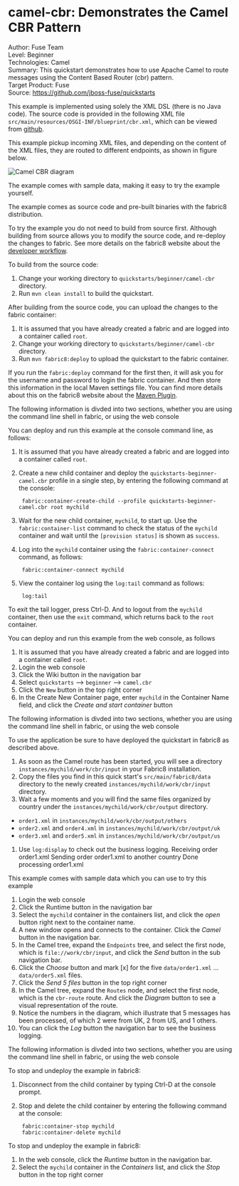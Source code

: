 camel-cbr: Demonstrates the Camel CBR Pattern
======================================================
Author: Fuse Team  
Level: Beginner  
Technologies: Camel  
Summary: This quickstart demonstrates how to use Apache Camel to route messages using the Content Based Router (cbr) pattern.  
Target Product: Fuse  
Source: <https://github.com/jboss-fuse/quickstarts>  

This example is implemented using solely the XML DSL (there is no Java code). The source code is provided in the following XML file `src/main/resources/OSGI-INF/blueprint/cbr.xml`, which can be viewed from [github](https://github.com/fabric8io/fabric8/blob/master/quickstarts/beginner/camel-cbr/src/main/resources/OSGI-INF/blueprint/cbr.xml).

This example pickup incoming XML files, and depending on the content of the XML files, they are routed to different endpoints, as shown in figure below.

![Camel CBR diagram](https://raw.githubusercontent.com/jboss-fuse/fabric8/1.2.0.redhat-6-3-x/docs/images/camel-cbr-diagram.jpg)

The example comes with sample data, making it easy to try the example yourself.


The example comes as source code and pre-built binaries with the fabric8 distribution. 

To try the example you do not need to build from source first. Although building from source allows you to modify the source code, and re-deploy the changes to fabric. See more details on the fabric8 website about the [developer workflow](http://fabric8.io/gitbook/developer.html).

To build from the source code:

1. Change your working directory to `quickstarts/beginner/camel-cbr` directory.
1. Run `mvn clean install` to build the quickstart.

After building from the source code, you can upload the changes to the fabric container:

1. It is assumed that you have already created a fabric and are logged into a container called `root`.
1. Change your working directory to `quickstarts/beginner/camel-cbr` directory.
1. Run `mvn fabric8:deploy` to upload the quickstart to the fabric container.

If you run the `fabric:deploy` command for the first then, it will ask you for the username and password to login the fabric container.
And then store this information in the local Maven settings file. You can find more details about this on the fabric8 website about the [Maven Plugin](http://fabric8.io/gitbook/mavenPlugin.html).


The following information is divded into two sections, whether you are using the command line shell in fabric, or using the web console


You can deploy and run this example at the console command line, as follows:

1. It is assumed that you have already created a fabric and are logged into a container called `root`.
1. Create a new child container and deploy the `quickstarts-beginner-camel.cbr` profile in a single step, by entering the
 following command at the console:

        fabric:container-create-child --profile quickstarts-beginner-camel.cbr root mychild

1. Wait for the new child container, `mychild`, to start up. Use the `fabric:container-list` command to check the status of the `mychild` container and wait until the `[provision status]` is shown as `success`.
1. Log into the `mychild` container using the `fabric:container-connect` command, as follows:

        fabric:container-connect mychild

1. View the container log using the `log:tail` command as follows:

        log:tail

To exit the tail logger, press Ctrl-D. And to logout from the `mychild` container, then use the `exit` command, which returns back to the `root` container.


You can deploy and run this example from the web console, as follows

1. It is assumed that you have already created a fabric and are logged into a container called `root`.
1. Login the web console
1. Click the Wiki button in the navigation bar
1. Select `quickstarts` --> `beginner` --> `camel.cbr`
1. Click the `New` button in the top right corner
1. In the Create New Container page, enter `mychild` in the Container Name field, and click the *Create and start container* button



The following information is divded into two sections, whether you are using the command line shell in fabric, or using the web console


To use the application be sure to have deployed the quickstart in fabric8 as described above. 

1. As soon as the Camel route has been started, you will see a directory `instances/mychild/work/cbr/input` in your Fabric8 installation.
1. Copy the files you find in this quick start's `src/main/fabric8/data` directory to the newly created `instances/mychild/work/cbr/input`
directory.
1. Wait a few moments and you will find the same files organized by country under the `instances/mychild/work/cbr/output` directory.
  * `order1.xml` in `instances/mychild/work/cbr/output/others`
  * `order2.xml` and `order4.xml` in `instances/mychild/work/cbr/output/uk`
  * `order3.xml` and `order5.xml` in `instances/mychild/work/cbr/output/us`
1. Use `log:display` to check out the business logging.
        Receiving order order1.xml
        Sending order order1.xml to another country
        Done processing order1.xml


This example comes with sample data which you can use to try this example

1. Login the web console
1. Click the Runtime button in the navigation bar
1. Select the `mychild` container in the containers list, and click the *open* button right next to the container name.
1. A new window opens and connects to the container. Click the *Camel* button in the navigation bar.
1. In the Camel tree, expand the `Endpoints` tree, and select the first node, which is `file://work/cbr/input`, and click the *Send* button in the sub navigation bar.
1. Click the *Choose* button and mark [x] for the five `data/order1.xml` ... `data/order5.xml` files.
1. Click the *Send 5 files* button in the top right corner
1. In the Camel tree, expand the `Routes` node, and select the first node, which is the `cbr-route` route. And click the *Diagram* button to see a visual representation of the route.
1. Notice the numbers in the diagram, which illustrate that 5 messages has been processed, of which 2 were from UK, 2 from US, and 1 others. 
1. You can click the *Log* button the navigation bar to see the business logging.



The following information is divded into two sections, whether you are using the command line shell in fabric, or using the web console


To stop and undeploy the example in fabric8:

1. Disconnect from the child container by typing Ctrl-D at the console prompt.
1. Stop and delete the child container by entering the following command at the console:

        fabric:container-stop mychild
        fabric:container-delete mychild


To stop and undeploy the example in fabric8:

1. In the web console, click the *Runtime* button in the navigation bar.
1. Select the `mychild` container in the *Containers* list, and click the *Stop* button in the top right corner


